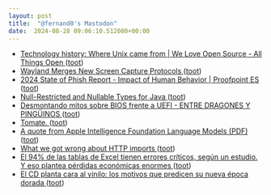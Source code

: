 ```yaml
---
layout: post
title:  "@fernand0's Mastodon"
date:  2024-08-28 09:06:10.512000+00:00
---
```

*  [Technology history: Where Unix came from \| We Love Open Source - All Things Open ](https://allthingsopen.org/articles/where-unix-came-fro) ([toot](https://mastodon.social/@fernand0/113038850163490060))
*  [Wayland Merges New Screen Capture Protocols ](https://www.phoronix.com/news/Wayland-Merges-Screen-Captur) ([toot](https://mastodon.social/@fernand0/113038707871792536))
*  [2024 State of Phish Report - Impact of Human Behavior \| Proofpoint ES ](https://www.proofpoint.com/es/blog/security-awareness-training/2024-state-of-phish-repor) ([toot](https://mastodon.social/@fernand0/113038482755472956))
*  [Null-Restricted and Nullable Types for Java ](https://www.infoq.com/news/2024/08/null-restricted-java) ([toot](https://mastodon.social/@fernand0/113037695331816704))
*  [Desmontando mitos sobre BIOS frente a UEFI - ENTRE DRAGONES Y PINGÜINOS ](https://angelesbroullon.gitlab.io/entredragonesypinguinos/2024/08/14/20240814-bios-vs-usefi) ([toot](https://mastodon.social/@fernand0/113037110360243046))
*  [Tomate. ](https://avecesunafoto.wordpress.com/2024/08/27/tomate) ([toot](https://mastodon.social/@fernand0/113035158203999270))
*  [A quote from Apple Intelligence Foundation Language Models (PDF) ](https://simonwillison.net/2024/Jul/29/apple-foundation-language-models/#atom-everythin) ([toot](https://mastodon.social/@fernand0/113035093219801558))
*  [What we got wrong about HTTP imports ](https://deno.com/blog/http-import) ([toot](https://mastodon.social/@fernand0/113034985028445514))
*  [El 94% de las tablas de Excel tienen errores críticos, según un estudio. Y eso plantea pérdidas económicas enormes ](https://www.xataka.com/aplicaciones/94-tablas-excel-tienen-errores-criticos-estudio-eso-plantea-perdidas-economicas-enorme) ([toot](https://mastodon.social/@fernand0/113034677970350233))
*  [El CD planta cara al vinilo: los motivos que predicen su nueva época dorada ](https://www.epe.es/es/cultura/20240813/cd-planta-cara-vinilo-motivos-10691843) ([toot](https://mastodon.social/@fernand0/113034410820704017))
